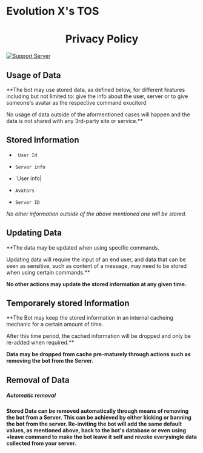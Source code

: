 # Evolution X's TOS
<h1 align="center"> Privacy Policy  </h1>

<p align="center">

<a href="https://is.gd/SpiritualNetwork"><img alt="Support Server" src="https://img.shields.io/badge/Discord-7289DA?style=for-the-badge&logo=discord&logoColor=white"></a>

</p>

## Usage of Data

**The bot may use stored data, as defined below, for different features including but not limited to: give the info about the user, server or to give someone's avatar as the respective command exucitord

No usage of data outside of the aformentioned cases will happen and the data is not shared with any 3rd-party site or service.**

## Stored Information

- ` User Id`

- `Server info`

- `User info|

- `Avatars`

- `Server ID`

_No other information outside of the above mentioned one will be stored._

## Updating Data

**The data may be updated when using specific commands.

Updating data will require the input of an end user, and data that can be seen as sensitive, such as content of a message, may need to be stored when using certain commands.**

**No other actions may update the stored information at any given time.**

## Temporarely stored Information

**The Bot may keep the stored information in an internal cacheing mechanic for a certain amount of time.

After this time period, the cached information will be dropped and only be re-added when required.**

**Data may be dropped from cache pre-maturely through actions such as removing the bot from the Server.**

## Removal of Data

##### Automatic removal

**Stored Data can be removed automatically through means of removing the bot from a Server. This can be achieved by either kicking or banning the bot from the server. Re-inviting the bot will add the same default values, as mentioned above, back to the bot's database or even using +leave command to make the bot leave it self and revoke everysingle data collected from your server.**
